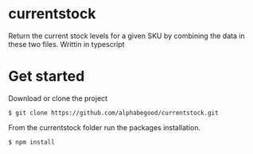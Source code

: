 # currentstock
Return the current stock levels for a given SKU by combining the data in these two files. Writtin in typescript 

# Get started

Download or clone the project

```
$ git clone https://github.com/alphabegood/currentstock.git
```

From the currentstock folder run the packages installation.

```
$ npm install
```




